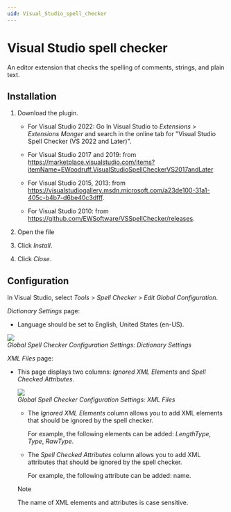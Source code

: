 ```yaml
---
uid: Visual_Studio_spell_checker
---
```


# Visual Studio spell checker

An editor extension that checks the spelling of comments, strings, and plain text.

## Installation

1. Download the plugin.
   
   - For Visual Studio 2022: Go In Visual Studio to *Extensions* > *Extensions Manger* and search in the online tab for "Visual Studio Spell Checker (VS 2022 and Later)".

   - For Visual Studio 2017 and 2019: from <https://marketplace.visualstudio.com/items?itemName=EWoodruff.VisualStudioSpellCheckerVS2017andLater>

   - For Visual Studio 2015, 2013: from <https://visualstudiogallery.msdn.microsoft.com/a23de100-31a1-405c-b4b7-d6be40c3dfff>.

   - For Visual Studio 2010: from <https://github.com/EWSoftware/VSSpellChecker/releases>.

1. Open the file

1. Click *Install*.

1. Click *Close*.

## Configuration

In Visual Studio, select *Tools* > *Spell Checker* > *Edit Global Configuration*.

*Dictionary Settings* page:

- Language should be set to English, United States (en-US).

![](~/develop/images/SpellCheckerLanguage.png)<br>
*Global Spell Checker Configuration Settings: Dictionary Settings*

*XML Files* page:

- This page displays two columns: *Ignored XML Elements* and *Spell Checked Attributes*.

  ![](~/develop/images/SpellCheckerXML.png)<br>
  *Global Spell Checker Configuration Settings: XML Files*

  - The *Ignored XML Elements* column allows you to add XML elements that should be ignored by the spell checker.

    For example, the following elements can be added: *LengthType*, *Type*, *RawType*.

  - The *Spell Checked Attributes* column allows you to add XML attributes that should be ignored by the spell checker.

    For example, the following attribute can be added: name.

  > [!NOTE]
  > The name of XML elements and attributes is case sensitive.
